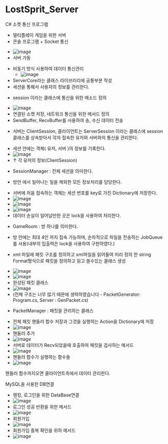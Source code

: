 # LostSprit_Server

C# 소켓 통신 프로그램
- 멀티플레이 게임을 위한 서버
- 콘솔 프로그램 + Socket 통신
 * ![image](https://user-images.githubusercontent.com/73861946/141686016-addfc4f3-3d79-4684-9e02-8766fd4b5786.png)
 * 서버 가동
- 비동기 방식 사용하여 데이터 통신관리
  * ![image](https://user-images.githubusercontent.com/73861946/141670455-93808b18-55bc-49f3-a4a5-a40b0806044e.png)
- ServerCore라는 클래스 라이브러리에 공통부분 작성
- 세션을 통해서 사용자의 정보를 관리한다.
 * session 이라는 클래스에 통신을 위한 메소드 정의 
  + ![image](https://user-images.githubusercontent.com/73861946/141685725-ff011b4b-4867-4093-80fc-24199a8f63f2.png)
  + 연결된 소켓 저장, 네트워크 통신을 위한 메서드 정의
  + SendBuffer, RecvBuffer를 사용하여 송, 수신 데이터 전송
 * 서버는 ClientSession, 클라이언트는 ServerSession 이라는 클래스에 session 클래스를 상속받아서 각자 접속한 유저와 서버와의 통신을 관리한다.
  + 세션 안에는 객체( 유저, 서버 )의 정보를 기록한다.
  + ![image](https://user-images.githubusercontent.com/73861946/141685742-1b29ea0c-ddbb-48e0-abf4-ac5323ea5472.png) 
  + ↑ 각 유저의 정보(ClientSession)


- SessionManager : 전체 세션을 의미한다. 
 * 방안 에서 일어나는 일을 제외한 모든 정보처리를 담당한다. 
  + 서버에 처음 접속하는 객체는 세션 번호를 key로 가진 Dictionary에 저장한다.
  + ![image](https://user-images.githubusercontent.com/73861946/141686030-4c5efad8-e1ac-4d65-9c2e-2ef2a02fb251.png)
  + ![image](https://user-images.githubusercontent.com/73861946/141686058-ab92a1b9-d8d4-42ad-80ff-9938e3e7d38f.png)
  + ![image](https://user-images.githubusercontent.com/73861946/141686070-a4d51af9-0a5a-43c7-900a-9ff751e6a66c.png)
  + 데이터 손실이 일어날만한 곳은 lock을 사용하여 처리한다.
- GameRoom : 방 하나를 의미한다. 
 * 방 안에는 최대 4인 까지 접속 가능하며, 순차적으로 파일을 전송하는 JobQueue를 사용(내부의 입출력은 lock을 사용하여 구현하였다.)
- xml 파일에 패킷 구조를 정의하고 xml파일을 읽어들여 미리 정의 한 string Format형식으로 패킷을 정의하고 읽고 쓸수있는 클래스 생성
 * ![image](https://user-images.githubusercontent.com/73861946/141686101-137e1e49-47fe-4e8e-92a6-da084a2a6595.png)
 * ![image](https://user-images.githubusercontent.com/73861946/141686136-8fead71b-bdc4-4daf-a44e-276b7c9c8100.png)
 * 완성된 패킷 클래스
 * ![image](https://user-images.githubusercontent.com/73861946/141686504-c75de10a-c30b-4a75-9ff9-03209b644e83.png)
 * (전체 구조는 너무 많기 때문에 생략하였습니다 - PacketGenerator: Program.cs, Server : GenPacket.cs)
- PacketManager : 패킷을 관리하는 클래스
 * 전체 패킷 핸들러 함수 저장과 그것을 실행하는 Action을 Dictionary에 저장
 * ![image](https://user-images.githubusercontent.com/73861946/141686327-b3286c0b-79e2-4747-b6af-4a76191b62e8.png)
 * 핸들러 추가
 * ![image](https://user-images.githubusercontent.com/73861946/141686396-658f94bd-f529-4e9c-9dab-2d0638a6aa39.png)
 * 서버로 데이터가 Recv되었을때 호출하여 패킷을 검사하는 메서드
 * ![image](https://user-images.githubusercontent.com/73861946/141686429-1642cdc7-cbff-4900-b4e7-bdf5eb94136b.png)
 * 핸들러 함수가 실행하는 함수들
 * ![image](https://user-images.githubusercontent.com/73861946/141686647-b0c967c0-a2fc-4c00-93d6-601f10c355da.png)

핸들러 함수까지오면 클라이언트측에서 데이터 관리한다.

MySQL을 사용한 DB연결
- 랭킹, 로그인을 위한 DataBase연결
- ![image](https://user-images.githubusercontent.com/73861946/141684849-0193b557-c41b-459b-aeea-8171b198d960.png)
- 로그인 성공 반환을 위한 메서드
- ![image](https://user-images.githubusercontent.com/73861946/141686715-a6805822-1a7d-46de-8ff8-6abfa0e81592.png)
- 회원가입
- ![image](https://user-images.githubusercontent.com/73861946/141686739-911642bc-ebd7-47db-a85f-1a762cb0a53d.png)
- 회원가입 중복 확인을 위하 메서드
- ![image](https://user-images.githubusercontent.com/73861946/141686759-b778126d-8673-467f-96ef-21e580b741fe.png)




